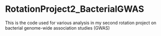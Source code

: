 # RotationProject2_BacterialGWAS
This is the code used for various analysis in my second rotation project on bacterial genome-wide association studies (GWAS)
